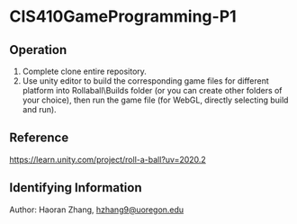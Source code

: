 # **CIS410GameProgramming-P1**
## **Operation**
1. Complete clone entire repository.
2. Use unity editor to build the corresponding game files for different platform into Rollaball\Builds folder (or you can create other folders of your choice), then run the game file (for WebGL, directly selecting build and run).  
## **Reference**
https://learn.unity.com/project/roll-a-ball?uv=2020.2
## **Identifying Information**
Author: Haoran Zhang, hzhang9@uoregon.edu

